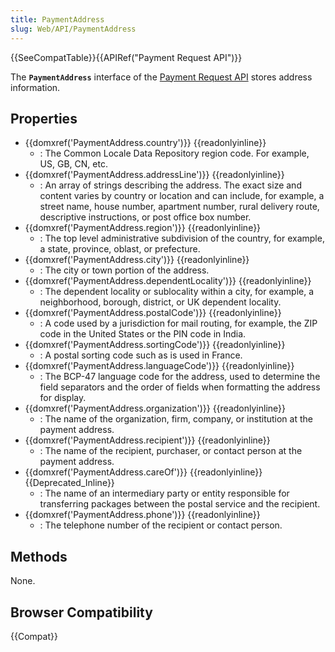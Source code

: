 ```yaml
---
title: PaymentAddress
slug: Web/API/PaymentAddress
---
```

{{SeeCompatTable}}{{APIRef("Payment Request API")}}

The **`PaymentAddress`** interface of the [Payment Request API](/zh-CN/docs/Web/API/Payment_Request_API) stores address information.

## Properties

- {{domxref('PaymentAddress.country')}} {{readonlyinline}}
  - : The Common Locale Data Repository region code. For example, US, GB, CN, etc.
- {{domxref('PaymentAddress.addressLine')}} {{readonlyinline}}
  - : An array of strings describing the address. The exact size and content varies by country or location and can include, for example, a street name, house number, apartment number, rural delivery route, descriptive instructions, or post office box number.
- {{domxref('PaymentAddress.region')}} {{readonlyinline}}
  - : The top level administrative subdivision of the country, for example, a state, province, oblast, or prefecture.
- {{domxref('PaymentAddress.city')}} {{readonlyinline}}
  - : The city or town portion of the address.
- {{domxref('PaymentAddress.dependentLocality')}} {{readonlyinline}}
  - : The dependent locality or sublocality within a city, for example, a neighborhood, borough, district, or UK dependent locality.
- {{domxref('PaymentAddress.postalCode')}} {{readonlyinline}}
  - : A code used by a jurisdiction for mail routing, for example, the ZIP code in the United States or the PIN code in India.
- {{domxref('PaymentAddress.sortingCode')}} {{readonlyinline}}
  - : A postal sorting code such as is used in France.
- {{domxref('PaymentAddress.languageCode')}} {{readonlyinline}}
  - : The BCP-47 language code for the address, used to determine the field separators and the order of fields when formatting the address for display.
- {{domxref('PaymentAddress.organization')}} {{readonlyinline}}
  - : The name of the organization, firm, company, or institution at the payment address.
- {{domxref('PaymentAddress.recipient')}} {{readonlyinline}}
  - : The name of the recipient, purchaser, or contact person at the payment address.
- {{domxref('PaymentAddress.careOf')}} {{readonlyinline}} {{Deprecated_Inline}}
  - : The name of an intermediary party or entity responsible for transferring packages between the postal service and the recipient.
- {{domxref('PaymentAddress.phone')}} {{readonlyinline}}
  - : The telephone number of the recipient or contact person.

## Methods

None.

## Browser Compatibility

{{Compat}}
